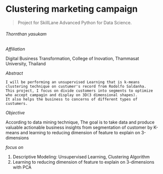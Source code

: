 # Clustering marketing campaign 
  > Project for SkillLane Advanced Python for Data Science.
###### Thornthan yasukam



*Affiliation*

Digital Business Transformation, College of Inovation, Thammasat University, Thailand


*Abstract*

    I will be performing an unsupervised Learning that is k-means clustering technique on custumer's record from Rodolfo Saldanha. 
    This project, I focus on divide customers into segments to optimize who accept campagin and display on 3D(3 dimensional shapes). 
    It also helps the business to concerns of different types of custumers.


*Objective*

According to data mining technique, The goal is to take data and produce valuable actionable business insights 
from segmentation of customer by K-means and learning to reducing dimension of feature to explain on 3-dimensions
    
*focus on*

1. Descriptive Modeling: Unsupervised Learning, Clustering Algorithm
2. Learning to reducing dimension of feature to explain on 3-dimensions with PCA
